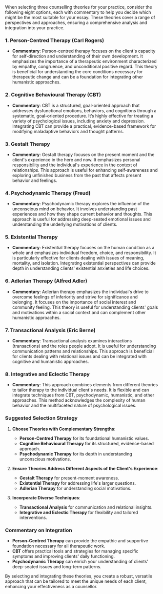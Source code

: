 When selecting three counselling theories for your practice, consider the following eight options, each with commentary to help you decide which might be the most suitable for your essay. These theories cover a range of perspectives and approaches, ensuring a comprehensive analysis and integration into your practice.

### 1. **Person-Centred Therapy (Carl Rogers)**
   - **Commentary**: Person-centred therapy focuses on the client's capacity for self-direction and understanding of their own development. It emphasizes the importance of a therapeutic environment characterized by empathy, congruence, and unconditional positive regard. This theory is beneficial for understanding the core conditions necessary for therapeutic change and can be a foundation for integrating other humanistic approaches.

### 2. **Cognitive Behavioural Therapy (CBT)**
   - **Commentary**: CBT is a structured, goal-oriented approach that addresses dysfunctional emotions, behaviors, and cognitions through a systematic, goal-oriented procedure. It’s highly effective for treating a variety of psychological issues, including anxiety and depression. Integrating CBT can provide a practical, evidence-based framework for modifying maladaptive behaviors and thought patterns.

### 3. **Gestalt Therapy**
   - **Commentary**: Gestalt therapy focuses on the present moment and the client's experience in the here and now. It emphasizes personal responsibility and the individual's experience in the context of relationships. This approach is useful for enhancing self-awareness and exploring unfinished business from the past that affects present behavior and feelings.

### 4. **Psychodynamic Therapy (Freud)**
   - **Commentary**: Psychodynamic therapy explores the influence of the unconscious mind on behavior. It involves understanding past experiences and how they shape current behavior and thoughts. This approach is useful for addressing deep-seated emotional issues and understanding the underlying motivations of clients.

### 5. **Existential Therapy**
   - **Commentary**: Existential therapy focuses on the human condition as a whole and emphasizes individual freedom, choice, and responsibility. It is particularly effective for clients dealing with issues of meaning, mortality, and isolation. Integrating existential perspectives can provide depth in understanding clients' existential anxieties and life choices.

### 6. **Adlerian Therapy (Alfred Adler)**
   - **Commentary**: Adlerian therapy emphasizes the individual's drive to overcome feelings of inferiority and strive for significance and belonging. It focuses on the importance of social interest and community feeling. This theory is useful for understanding clients' goals and motivations within a social context and can complement other humanistic approaches.

### 7. **Transactional Analysis (Eric Berne)**
   - **Commentary**: Transactional analysis examines interactions (transactions) and the roles people adopt. It is useful for understanding communication patterns and relationships. This approach is beneficial for clients dealing with relational issues and can be integrated with cognitive and humanistic approaches.

### 8. **Integrative and Eclectic Therapy**
   - **Commentary**: This approach combines elements from different theories to tailor therapy to the individual client's needs. It is flexible and can integrate techniques from CBT, psychodynamic, humanistic, and other approaches. This method acknowledges the complexity of human behavior and the multifaceted nature of psychological issues.

### Suggested Selection Strategy

1. **Choose Theories with Complementary Strengths**: 
   - **Person-Centred Therapy** for its foundational humanistic values.
   - **Cognitive Behavioural Therapy** for its structured, evidence-based approach.
   - **Psychodynamic Therapy** for its depth in understanding unconscious motivations.

2. **Ensure Theories Address Different Aspects of the Client's Experience**:
   - **Gestalt Therapy** for present-moment awareness.
   - **Existential Therapy** for addressing life's larger questions.
   - **Adlerian Therapy** for understanding social motivations.

3. **Incorporate Diverse Techniques**:
   - **Transactional Analysis** for communication and relational insights.
   - **Integrative and Eclectic Therapy** for flexibility and tailored interventions.

### Commentary on Integration

- **Person-Centred Therapy** can provide the empathic and supportive foundation necessary for all therapeutic work.
- **CBT** offers practical tools and strategies for managing specific symptoms and improving clients' daily functioning.
- **Psychodynamic Therapy** can enrich your understanding of clients' deep-seated issues and long-term patterns.

By selecting and integrating these theories, you create a robust, versatile approach that can be tailored to meet the unique needs of each client, enhancing your effectiveness as a counsellor.